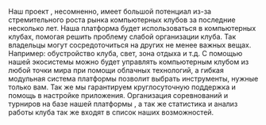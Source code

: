 Наш проект , несомненно, имеет большой потенциал из-за стремительного роста рынка компьютерных клубов за последние несколько лет.
Наша платформа будет использоваться в компьютерных клубах, помогая решить проблему слабой организации клуба. 
Так владельцы могут сосредоточиться на других не менее важных вещах. 
Например: обустройство клуба, свет, зона отдыха и т.д. 
С помощью нашей экосистемы можно будет управлять компьютерным клубом из любой точки мира при помощи облачных технологий, а гибкая модульная система платформы позволит выбрать инструменты, нужные только вам. Так же мы гарантируем круглосуточную поддержка и помощь в настройке приложения.
Организация соревнований и турниров на базе нашей платформы , а так же статистика и анализ работы клуба так же входят в список наших возможностей.
